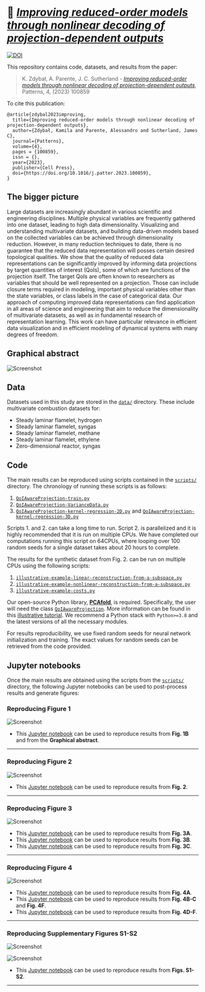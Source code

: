 # 📄 [*Improving reduced-order models through nonlinear decoding of projection-dependent outputs*](https://doi.org/10.1016/j.patter.2023.100859)

[![DOI](https://zenodo.org/badge/603501121.svg)](https://zenodo.org/badge/latestdoi/603501121)

This repository contains code, datasets, and results from the paper:

> K. Zdybał, A. Parente, J. C. Sutherland - [*Improving reduced-order models through nonlinear decoding of projection-dependent outputs*](https://doi.org/10.1016/j.patter.2023.100859), Patterns, 4, (2023) 100859

To cite this publication:

```
@article{zdybal2023improving,
  title={Improving reduced-order models through nonlinear decoding of projection-dependent outputs},
  author={Zdybał, Kamila and Parente, Alessandro and Sutherland, James C},
  journal={Patterns},
  volume={4},
  pages = {100859},
  issn = {},
  year={2023},
  publisher={Cell Press},
  doi={https://doi.org/10.1016/j.patter.2023.100859},
}
```

## The bigger picture

Large datasets are increasingly abundant in various scientific and engineering disciplines. Multiple physical variables are frequently gathered into one dataset, leading to high data dimensionality. Visualizing and understanding multivariate datasets, and building data-driven models based on the collected variables can be achieved through dimensionality reduction. However, in many reduction techniques to date, there is no guarantee that the reduced data representation will posses certain desired topological qualities. We show that the quality of reduced data representations can be significantly improved by informing data projections by target quantities of interest (QoIs), some of which are functions of the projection itself. The target QoIs are often known to researchers as variables that should be well represented on a projection. Those can include closure terms required in modeling, important physical variables other than the state variables, or class labels in the case of categorical data. Our approach of computing improved data representations can find application in all areas of science and engineering that aim to reduce the dimensionality of multivariate datasets, as well as in fundamental research of representation learning. This work can have particular relevance in efficient data visualization and in efficient modeling of dynamical systems with many degrees of freedom.

## Graphical abstract

![Screenshot](figures/graphical-abstract.png)

## Data

Datasets used in this study are stored in the [`data/`](data/) directory. These include multivariate combustion datasets for:

- Steady laminar flamelet, hydrogen
- Steady laminar flamelet, syngas
- Steady laminar flamelet, methane
- Steady laminar flamelet, ethylene
- Zero-dimensional reactor, syngas

## Code

The main results can be reproduced using scripts contained in the [`scripts/`](scripts/) directory. The chronology of running these scripts is as follows:

1. [`QoIAwareProjection-train.py`](scripts/QoIAwareProjection-train.py)
2. [`QoIAwareProjection-VarianceData.py`](scripts/QoIAwareProjection-VarianceData.py)
3. [`QoIAwareProjection-kernel-regression-2D.py`](scripts/QoIAwareProjection-kernel-regression-2D.py) and [`QoIAwareProjection-kernel-regression-3D.py`](scripts/QoIAwareProjection-kernel-regression-3D.py)

Scripts 1. and 2. can take a long time to run. Script 2. is parallelized and it is highly recommended that it is run on multiple CPUs. We have completed our computations running this script on 64CPUs, where looping over 100 random seeds for a single dataset takes about 20 hours to complete.

The results for the synthetic dataset from Fig. 2. can be run on multiple CPUs using the following scripts:

1. [`illustrative-example-linear-reconstruction-from-a-subspace.py`](scripts/illustrative-example-linear-reconstruction-from-a-subspace.py)
2. [`illustrative-example-nonlinear-reconstruction-from-a-subspace.py`](scripts/illustrative-example-nonlinear-reconstruction-from-a-subspace.py)
3. [`illustrative-example-costs.py`](scripts/illustrative-example-costs.py)

Our open-source Python library, [**PCAfold**](https://pcafold.readthedocs.io/en/latest/index.html), is required. Specifically, the user will need the class [`QoIAwareProjection`](https://pcafold.readthedocs.io/en/latest/user/utilities.html#class-qoiawareprojection). More information can be found in this [illustrative tutorial](https://pcafold.readthedocs.io/en/latest/tutorials/demo-qoi-aware-encoder-decoder.html). We recommend a Python stack with `Python>=3.8` and the latest versions of all the necessary modules.

For results reproducibility, we use fixed random seeds for neural network initialization and training. The exact values for random seeds can be retrieved from the code provided.

## Jupyter notebooks

Once the main results are obtained using the scripts from the [`scripts/`](scripts/) directory, the following Jupyter notebooks can be used to post-process results and generate figures:

### Reproducing Figure 1

![Screenshot](figures/Figure-1.png)

- This [Jupyter notebook](jupyter-notebooks/QoIAwareProjection-evolving-projection-illustration.ipynb) can be used to reproduce results from **Fig. 1B** and from the **Graphical abstract**.

***

### Reproducing Figure 2

![Screenshot](figures/Figure-2.png)

- This [Jupyter notebook](jupyter-notebooks/QoIAwareProjection-nonlinear-decoding-on-synthetic-data.ipynb) can be used to reproduce results from **Fig. 2**.

***

### Reproducing Figure 3

![Screenshot](figures/Figure-3.png)

- This [Jupyter notebook](jupyter-notebooks/QoIAwareProjection-draw-PDFs.ipynb) can be used to reproduce results from **Fig. 3A**.
- This [Jupyter notebook](jupyter-notebooks/QoIAwareProjection-selected-2D-projections.ipynb) can be used to reproduce results from **Fig. 3B**.
- This [Jupyter notebook](jupyter-notebooks/QoIAwareProjection-kernel-regression.ipynb) can be used to reproduce results from **Fig. 3C**.

***

### Reproducing Figure 4

![Screenshot](figures/Figure-4.png)

- This [Jupyter notebook](jupyter-notebooks/QoIAwareProjection-zero-dimensional-reactor-FOM.ipynb) can be used to reproduce results from **Fig. 4A**.
- This [Jupyter notebook](jupyter-notebooks/PCA-zero-dimensional-reactor-ROM.ipynb) can be used to reproduce results from **Fig. 4B-C** and **Fig. 4F**.
- This [Jupyter notebook](jupyter-notebooks/QoIAwareProjection-zero-dimensional-reactor-ROM.ipynb) can be used to reproduce results from **Fig. 4D-F**.

***

### Reproducing Supplementary Figures S1-S2

![Screenshot](figures/S1.png)

![Screenshot](figures/S2.png)

- This [Jupyter notebook](jupyter-notebooks/QoIAwareProjection-MSE-loss-convergence.ipynb) can be used to reproduce results from **Figs. S1-S2**.

***
